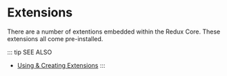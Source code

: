 # Extensions

There are a number of extentions embedded within the Redux Core. These extensions all come pre-installed.

::: tip SEE ALSO
- [Using & Creating Extensions](../guides/basics/using-extensions.md)
:::

